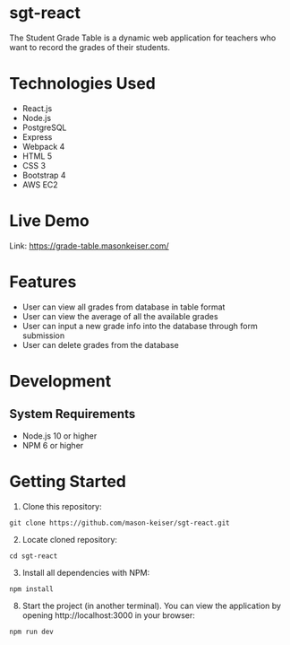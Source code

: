 # sgt-react
The Student Grade Table is a dynamic web application for teachers who want to record the grades of their students.
# Technologies Used
* React.js
* Node.js
* PostgreSQL
* Express
* Webpack 4
* HTML 5
* CSS 3
* Bootstrap 4
* AWS EC2
# Live Demo
Link: https://grade-table.masonkeiser.com/
# Features
* User can view all grades from database in table format
* User can view the average of all the available grades
* User can input a new grade info into the database through form submission
* User can delete grades from the database
# Development
## System Requirements
* Node.js 10 or higher
* NPM 6 or higher
# Getting Started
1. Clone this repository:
```
git clone https://github.com/mason-keiser/sgt-react.git
```
2. Locate cloned repository: 
```
cd sgt-react
```
3. Install all dependencies with NPM:
```
npm install
```
8. Start the project (in another terminal). You can view the application by opening http://localhost:3000 in your browser:
```
npm run dev
```
